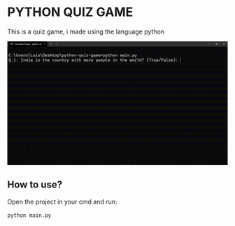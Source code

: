 # PYTHON QUIZ GAME

This is a quiz game, i made using the language python

![Preview](https://github.com/luisjeremias/Python-Quiz-Game/blob/master/Play.gif)

## How to use?
Open the project in your cmd and run:
```
python main.py
```
